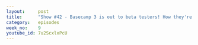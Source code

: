 ```yaml
---
layout:     post
title:      "Show #42 - Basecamp 3 is out to beta testers! How they're doing pricing."
category:   episodes
week_no:    9
youtube_id: 7u2ScxlxPcU
---
```

